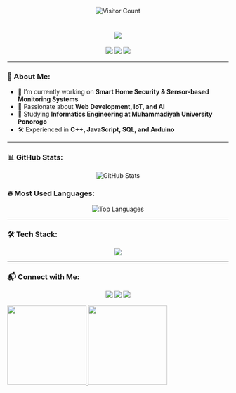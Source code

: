 <p align="center">
  <img src="https://visitor-badge.glitch.me/badge?page_id=rifalariya.visitor-badge&left_color=blue&right_color=green&left_text=Visitors" alt="Visitor Count" />
</p>

<h1 align="center">
  <img src="https://readme-typing-svg.herokuapp.com/?font=Righteous&size=35&center=true&vCenter=true&width=500&height=70&duration=5000&lines=Welcome!+🤗;My+Name+Is+Rifal;Nice+To+Meet+You" />
</h1>

<p align="center">
  <img src="https://img.shields.io/badge/Code-C++-blue?style=for-the-badge&logo=cplusplus&logoColor=white" />
  <img src="https://img.shields.io/badge/Web-Developer-orange?style=for-the-badge&logo=javascript&logoColor=white" />
  <img src="https://img.shields.io/badge/Arduino-Projects-green?style=for-the-badge&logo=arduino&logoColor=white" />
</p>

---

### 🌟 About Me:
- 🚀 I’m currently working on **Smart Home Security & Sensor-based Monitoring Systems**  
- 🎯 Passionate about **Web Development, IoT, and AI**  
- 📖 Studying **Informatics Engineering at Muhammadiyah University Ponorogo**  
- 🛠️ Experienced in **C++, JavaScript, SQL, and Arduino**  

---

### 📊 GitHub Stats:
<p align="center">
  <img src="https://github-readme-stats.vercel.app/api?username=rifalariya&show_icons=true&theme=tokyonight" alt="GitHub Stats" />
</p>

### 🔥 Most Used Languages:
<p align="center">
  <img src="https://github-readme-stats.vercel.app/api/top-langs/?username=rifalariya&layout=compact&theme=tokyonight" alt="Top Languages" />
</p>

---

### 🛠️ Tech Stack:
<p align="center">
  <img src="https://skillicons.dev/icons?i=html,css,js,bootstrap,php,mysql,c,cpp,arduino" />
</p>

---

### 📬 Connect with Me:
<p align="center">
  <a href="https://linkedin.com/in/rifalariya"><img src="https://img.shields.io/badge/LinkedIn-blue?style=for-the-badge&logo=linkedin&logoColor=white" /></a>
  <a href="mailto:rifalarya@example.com"><img src="https://img.shields.io/badge/Email-red?style=for-the-badge&logo=gmail&logoColor=white" /></a>
  <a href="https://github.com/rifalariya"><img src="https://img.shields.io/badge/GitHub-black?style=for-the-badge&logo=github&logoColor=white" /></a>
</p>


<p align="left">
<a href="https://github.com/LLEENX">
  <img height="180em" src="https://github-readme-stats-eight-theta.vercel.app/api?username=LLEENX&show_icons=true&theme=algolia&include_all_commits=true&count_private=true"/>
  <img height="180em" src="https://github-readme-stats-eight-theta.vercel.app/api/top-langs/?username=LLEENX&layout=compact&theme=algolia"/>
</a>
</p>
